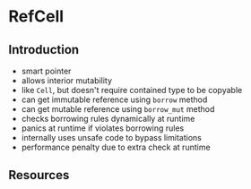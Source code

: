 # RefCell



## Introduction

- smart pointer
- allows interior mutability
- like `Cell`, but doesn't require contained type to be copyable
- can get immutable reference using `borrow` method
- can get mutable reference using `borrow_mut` method
- checks borrowing rules dynamically at runtime
- panics at runtime if violates borrowing rules
- internally uses unsafe code to bypass limitations
- performance penalty due to extra check at runtime



## Resources
